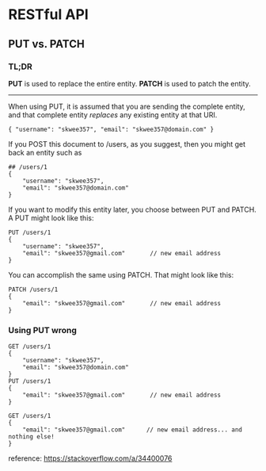 # RESTful API

## PUT vs. PATCH

### TL;DR

**PUT** is used to replace the entire entity.
**PATCH** is used to patch the entity.

----

When using PUT, it is assumed that you are sending the complete entity, and that complete entity *replaces* any existing entity at that URI.

```
{ "username": "skwee357", "email": "skwee357@domain.com" }
```

If you POST this document to /users, as you suggest, then you might get back an entity such as

```
## /users/1
{
    "username": "skwee357",
    "email": "skwee357@domain.com"
}
```

If you want to modify this entity later, you choose between PUT and PATCH. A PUT might look like this:

```
PUT /users/1
{
    "username": "skwee357",
    "email": "skwee357@gmail.com"       // new email address
}
```

You can accomplish the same using PATCH. That might look like this:

```
PATCH /users/1
{
    "email": "skwee357@gmail.com"       // new email address
}
```

### Using PUT wrong

```
GET /users/1
{
    "username": "skwee357",
    "email": "skwee357@domain.com"
}
PUT /users/1
{
    "email": "skwee357@gmail.com"       // new email address
}

GET /users/1
{
    "email": "skwee357@gmail.com"      // new email address... and nothing else!
}
```

reference: https://stackoverflow.com/a/34400076